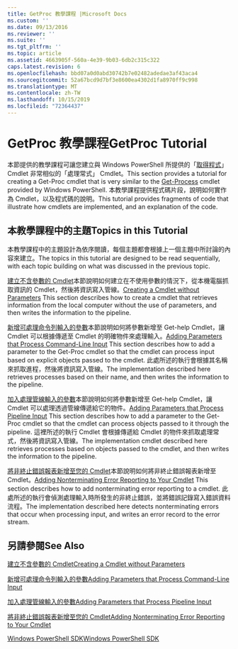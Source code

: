```yaml
---
title: GetProc 教學課程 |Microsoft Docs
ms.custom: ''
ms.date: 09/13/2016
ms.reviewer: ''
ms.suite: ''
ms.tgt_pltfrm: ''
ms.topic: article
ms.assetid: 4663905f-560a-4e39-9b03-6db2c315c322
caps.latest.revision: 6
ms.openlocfilehash: bbd07a0d0abd30742b7e02482adedae3af43aca4
ms.sourcegitcommit: 52a67bcd9d7bf3e8600ea4302d1fa8970ff9c998
ms.translationtype: MT
ms.contentlocale: zh-TW
ms.lasthandoff: 10/15/2019
ms.locfileid: "72364437"
---
```

# <a name="getproc-tutorial"></a><span data-ttu-id="6f9e4-102">GetProc 教學課程</span><span class="sxs-lookup"><span data-stu-id="6f9e4-102">GetProc Tutorial</span></span>

<span data-ttu-id="6f9e4-103">本節提供的教學課程可讓您建立與 Windows PowerShell 所提供的「[取得程式](/powershell/module/Microsoft.PowerShell.Management/Get-Process)」 Cmdlet 非常相似的「處理常式」 Cmdlet。</span><span class="sxs-lookup"><span data-stu-id="6f9e4-103">This section provides a tutorial for creating a Get-Proc cmdlet that is very similar to the [Get-Process](/powershell/module/Microsoft.PowerShell.Management/Get-Process) cmdlet provided by Windows PowerShell.</span></span> <span data-ttu-id="6f9e4-104">本教學課程提供程式碼片段，說明如何實作為 Cmdlet，以及程式碼的說明。</span><span class="sxs-lookup"><span data-stu-id="6f9e4-104">This tutorial provides fragments of code that illustrate how cmdlets are implemented, and an explanation of the code.</span></span>

## <a name="topics-in-this-tutorial"></a><span data-ttu-id="6f9e4-105">本教學課程中的主題</span><span class="sxs-lookup"><span data-stu-id="6f9e4-105">Topics in this Tutorial</span></span>

<span data-ttu-id="6f9e4-106">本教學課程中的主題設計為依序閱讀，每個主題都會根據上一個主題中所討論的內容來建立。</span><span class="sxs-lookup"><span data-stu-id="6f9e4-106">The topics in this tutorial are designed to be read sequentially, with each topic building on what was discussed in the previous topic.</span></span>

<span data-ttu-id="6f9e4-107">[建立不含參數的 Cmdlet](./creating-a-cmdlet-without-parameters.md)本節說明如何建立在不使用參數的情況下，從本機電腦抓取資訊的 Cmdlet，然後將資訊寫入管線。</span><span class="sxs-lookup"><span data-stu-id="6f9e4-107">[Creating a Cmdlet without Parameters](./creating-a-cmdlet-without-parameters.md) This section describes how to create a cmdlet that retrieves information from the local computer without the use of parameters, and then writes the information to the pipeline.</span></span>

<span data-ttu-id="6f9e4-108">[新增可處理命令列輸入的參數](./adding-parameters-that-process-command-line-input.md)本節說明如何將參數新增至 Get-help Cmdlet，讓 Cmdlet 可以根據傳遞至 Cmdlet 的明確物件來處理輸入。</span><span class="sxs-lookup"><span data-stu-id="6f9e4-108">[Adding Parameters that Process Command-Line Input](./adding-parameters-that-process-command-line-input.md) This section describes how to add a parameter to the Get-Proc cmdlet so that the cmdlet can process input based on explicit objects passed to the cmdlet.</span></span> <span data-ttu-id="6f9e4-109">此處所述的執行會根據其名稱來抓取進程，然後將資訊寫入管線。</span><span class="sxs-lookup"><span data-stu-id="6f9e4-109">The implementation described here retrieves processes based on their name, and then writes the information to the pipeline.</span></span>

<span data-ttu-id="6f9e4-110">[加入處理管線輸入的參數](./adding-parameters-that-process-pipeline-input.md)本節說明如何將參數新增至 Get-help Cmdlet，讓 Cmdlet 可以處理透過管線傳遞給它的物件。</span><span class="sxs-lookup"><span data-stu-id="6f9e4-110">[Adding Parameters that Process Pipeline Input](./adding-parameters-that-process-pipeline-input.md) This section describes how to add a parameter to the Get-Proc cmdlet so that the cmdlet can process objects passed to it through the pipeline.</span></span> <span data-ttu-id="6f9e4-111">這裡所述的執行 Cmdlet 會根據傳遞給 Cmdlet 的物件來抓取處理常式，然後將資訊寫入管線。</span><span class="sxs-lookup"><span data-stu-id="6f9e4-111">The implementation cmdlet described here retrieves processes based on objects passed to the cmdlet, and then writes the information to the pipeline.</span></span>

<span data-ttu-id="6f9e4-112">[將非終止錯誤報表新增至您的 Cmdlet](./adding-non-terminating-error-reporting-to-your-cmdlet.md)本節說明如何將非終止錯誤報表新增至 Cmdlet。</span><span class="sxs-lookup"><span data-stu-id="6f9e4-112">[Adding Nonterminating Error Reporting to Your Cmdlet](./adding-non-terminating-error-reporting-to-your-cmdlet.md) This section describes how to add nonterminating error reporting to a cmdlet.</span></span> <span data-ttu-id="6f9e4-113">此處所述的執行會偵測處理輸入時所發生的非終止錯誤，並將錯誤記錄寫入錯誤資料流程。</span><span class="sxs-lookup"><span data-stu-id="6f9e4-113">The implementation described here detects nonterminating errors that occur when processing input, and writes an error record to the error stream.</span></span>

## <a name="see-also"></a><span data-ttu-id="6f9e4-114">另請參閱</span><span class="sxs-lookup"><span data-stu-id="6f9e4-114">See Also</span></span>

[<span data-ttu-id="6f9e4-115">建立不含參數的 Cmdlet</span><span class="sxs-lookup"><span data-stu-id="6f9e4-115">Creating a Cmdlet without Parameters</span></span>](./creating-a-cmdlet-without-parameters.md)

[<span data-ttu-id="6f9e4-116">新增可處理命令列輸入的參數</span><span class="sxs-lookup"><span data-stu-id="6f9e4-116">Adding Parameters that Process Command-Line Input</span></span>](./adding-parameters-that-process-command-line-input.md)

[<span data-ttu-id="6f9e4-117">加入處理管線輸入的參數</span><span class="sxs-lookup"><span data-stu-id="6f9e4-117">Adding Parameters that Process Pipeline Input</span></span>](./adding-parameters-that-process-pipeline-input.md)

[<span data-ttu-id="6f9e4-118">將非終止錯誤報表新增至您的 Cmdlet</span><span class="sxs-lookup"><span data-stu-id="6f9e4-118">Adding Nonterminating Error Reporting to Your Cmdlet</span></span>](./adding-non-terminating-error-reporting-to-your-cmdlet.md)

[<span data-ttu-id="6f9e4-119">Windows PowerShell SDK</span><span class="sxs-lookup"><span data-stu-id="6f9e4-119">Windows PowerShell SDK</span></span>](../windows-powershell-reference.md)
